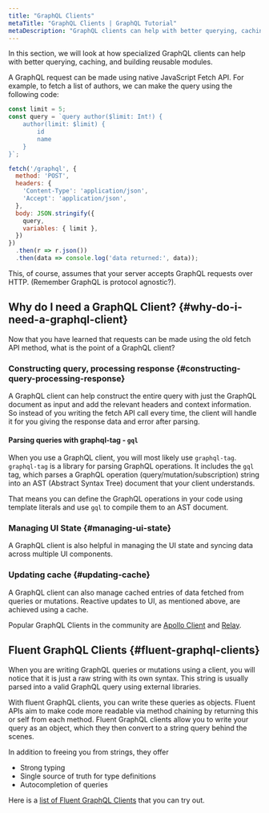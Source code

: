 ```yaml
---
title: "GraphQL Clients"
metaTitle: "GraphQL Clients | GraphQL Tutorial"
metaDescription: "GraphQL clients can help with better querying, caching, and building reusable modules. Let's see why we need a GraphQL client and the popular client libraries available."
---
```


In this section, we will look at how specialized GraphQL clients can help with better querying, caching, and building reusable modules.

A GraphQL request can be made using native JavaScript Fetch API. For example, to fetch a list of authors, we can make the query using the following code:

```javascript
const limit = 5;
const query = `query author($limit: Int!) {
    author(limit: $limit) {
        id
        name
    }
}`;

fetch('/graphql', {
  method: 'POST',
  headers: {
    'Content-Type': 'application/json',
    'Accept': 'application/json',
  },
  body: JSON.stringify({
    query,
    variables: { limit },
  })
})
  .then(r => r.json())
  .then(data => console.log('data returned:', data));
```

This, of course, assumes that your server accepts GraphQL requests over HTTP. (Remember GraphQL is protocol agnostic?).

## Why do I need a GraphQL Client? {#why-do-i-need-a-graphql-client}

Now that you have learned that requests can be made using the old fetch API method, what is the point of a GraphQL client?

### Constructing query, processing response {#constructing-query-processing-response}

A GraphQL client can help construct the entire query with just the GraphQL document as input and add the relevant headers and context information. So instead of you writing the fetch API call every time, the client will handle it for you giving the response data and error after parsing.

#### Parsing queries with graphql-tag - `gql`

When you use a GraphQL client, you will most likely use `graphql-tag`. `graphql-tag` is a library for parsing GraphQL operations. It includes the `gql` tag, which parses a GraphQL operation (query/mutation/subscription) string into an AST (Abstract Syntax Tree) document that your client understands.

That means you can define the GraphQL operations in your code using template literals and use `gql` to compile them to an AST document.

### Managing UI State {#managing-ui-state}

A GraphQL client is also helpful in managing the UI state and syncing data across multiple UI components.

### Updating cache {#updating-cache}

A GraphQL client can also manage cached entries of data fetched from queries or mutations. Reactive updates to UI, as mentioned above, are achieved using a cache.

Popular GraphQL Clients in the community are [Apollo Client](https://github.com/apollographql/apollo-client) and [Relay](https://github.com/facebook/relay).

## Fluent GraphQL Clients {#fluent-graphql-clients}

When you are writing GraphQL queries or mutations using a client, you will notice that it is just a raw string with its own syntax. This string is usually parsed into a valid GraphQL query using external libraries. 

With fluent GraphQL clients, you can write these queries as objects. Fluent APIs aim to make code more readable via method chaining by returning this or self from each method. Fluent GraphQL clients allow you to write your query as an object, which they then convert to a string query behind the scenes. 

In addition to freeing you from strings, they offer
- Strong typing
- Single source of truth for type definitions
- Autocompletion of queries

Here is a [list of Fluent GraphQL Clients](https://github.com/hasura/awesome-fluent-graphql) that you can try out.

